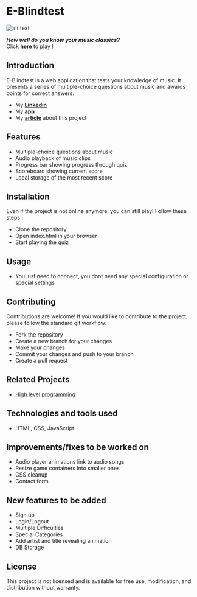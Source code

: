 # E-Blindtest
![alt text](https://image.noelshack.com/fichiers/2023/10/2/1678164846-image-2023-03-07-055401579.jpg)

  
**_How well do you know your music classics?_**\
Click **[here](https://legendary-concha-4b2575.netlify.app/)** to play !

## Introduction

E-Blindtest is a web application that tests your knowledge of music.
It presents a series of multiple-choice questions about music and awards points for correct answers.

- My **[Linkedin](https://www.linkedin.com/in/william-granger-874b61189/)**
- My **[app](https://legendary-concha-4b2575.netlify.app/)**
- My **[article](https://www.linkedin.com/feed/update/urn:li:activity:7038644099280773120/)** about this project 

## Features

-   Multiple-choice questions about music
-   Audio playback of music clips
-   Progress bar showing progress through quiz
-   Scoreboard showing current score
-   Local storage of the most recent score

## Installation
Even if the project is not online anymore, you can still play!
Follow these steps :

-   Clone the repository
-   Open index.html in your browser
-   Start playing the quiz

## Usage

-   You just need to connect, you dont need any special configuration or special settings

## Contributing
Contributions are welcome! If you would like to contribute to the project, please follow the standard git workflow:

-   Fork the repository
-   Create a new branch for your changes
-   Make your changes
-   Commit your changes and push to your branch
-   Create a pull request

## Related Projects

-   [High level programming](https://github.com/william0863/holbertonschool-higher_level_programming)

## Technologies and tools used

-   HTML, CSS, JavaScript


## Improvements/fixes to be worked on

-   Audio player animations link to audio songs
-   Resize game containers into smaller ones
-   CSS cleanup
-   Contact form

## New features to be added

-   Sign up
-   Login/Logout
-   Multiple Difficulties
-   Special Categories
-   Add artist and title revealing animation
-   DB Storage

## License

This project is not licensed and is available for free use, modification, and distribution without warranty.

